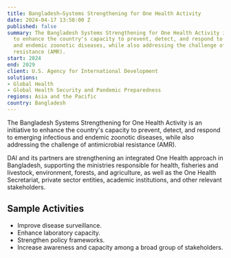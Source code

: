 ```yaml
---
title: Bangladesh—Systems Strengthening for One Health Activity
date: 2024-04-17 13:58:00 Z
published: false
summary: The Bangladesh Systems Strengthening for One Health Activity is an initiative
  to enhance the country's capacity to prevent, detect, and respond to emerging infectious
  and endemic zoonotic diseases, while also addressing the challenge of antimicrobial
  resistance (AMR).
start: 2024
end: 2029
client: U.S. Agency for International Development
solutions:
- Global Health
- Global Health Security and Pandemic Preparedness
regions: Asia and the Pacific
country: Bangladesh
---
```


The Bangladesh Systems Strengthening for One Health Activity is an initiative to enhance the country's capacity to prevent, detect, and respond to emerging infectious and endemic zoonotic diseases, while also addressing the challenge of antimicrobial resistance (AMR).
 
DAI and its partners are strengthening an integrated One Health approach in Bangladesh, supporting the ministries responsible for health, fisheries and livestock, environment, forests, and agriculture, as well as the One Health Secretariat, private sector entities, academic institutions, and other relevant stakeholders.
 
## Sample Activities

* Improve disease surveillance.
* Enhance laboratory capacity.
* Strengthen policy frameworks.
* Increase awareness and capacity among a broad group of stakeholders.